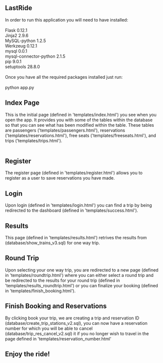 ## LastRide

In order to run this application you will need to have installed: <br/>
<br/>
Flask 0.12.1 <br/>
Jinja2 2.9.6 <br/>
MySQL-python 1.2.5 <br/>
Werkzeug 0.12.1 <br/>
mysql 0.0.1 <br/>
mysql-connector-python 2.1.5 <br/>
pip 9.0.1 <br/>
setuptools 28.8.0 <br/>
<br/>
Once you have all the required packages installed just run: <br/>
<br/>
python app.py
<br/>

## Index Page 

This is the initial page (defined in 'templates/index.html') you see when you open the app. It provides you with some of the tables within the database so that you can see what has been modified within the table.
These tables are passengers ('templates/passengers.html'), reservations ('templates/reservations.html'), free seats ('templates/freeseats.html'), and trips ('templates/trips.html'). <br/>
<br/>

## Register

The register page (defined in 'templates/register.html') allows you to register as a user to save reservations you have made.

## Login

Upon login (defined in 'templates/login.html') you can find a trip by being redirected to the dashboard (defined in 'templates/success.html').

## Results 

This page (defined in 'templates/results.html') retrives the results from (database/show_trains_v3.sql) for one way trip. 

## Round Trip

Upon selecting your one way trip, you are redirected to a new page (defined in 'templates/roundtrip.html') where you can either select a round trip and be redirected to the results for your round trip (defined in 'templates/results_roundtrip.html') or you can finalize your booking (defined in 'templates/finish_booking.html'). 

## Finish Booking and Reservations

By clicking book your trip, we are creating a trip and reservation ID (database/create_trip_stations_v2.sql), you can now have a reservation number for which you will be able to cancel (database/trip_res_cancel_v2.sql) it if you no longer wish to travel in the page defined in 'templates/reservation_number.html'

## Enjoy the ride!
